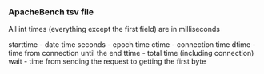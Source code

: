 ### ApacheBench tsv file
All int times (everything except the first field) are in milliseconds

starttime - date time
seconds   - epoch time
ctime     - connection time
dtime     - time from connection until the end
ttime     - total time (including connection)
wait      - time from sending the request to getting the first byte
